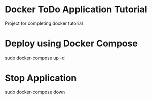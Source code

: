 # Docker ToDo Application Tutorial
Project for completing docker tutorial

# Deploy using Docker Compose
sudo docker-compose up -d

# Stop Application
sudo docker-compose down